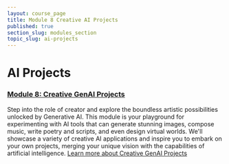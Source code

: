 ```yaml
---
layout: course_page
title: Module 8 Creative AI Projects
published: true
section_slug: modules_section
topic_slug: ai-projects
---
```


# AI Projects


### [Module 8: Creative GenAI Projects](./module8-creative-projects/)
Step into the role of creator and explore the boundless artistic possibilities unlocked by Generative AI. This module is your playground for experimenting with AI tools that can generate stunning images, compose music, write poetry and scripts, and even design virtual worlds. We'll showcase a variety of creative AI applications and inspire you to embark on your own projects, merging your unique vision with the capabilities of artificial intelligence.
[Learn more about Creative GenAI Projects](./module8-creative-projects/)


